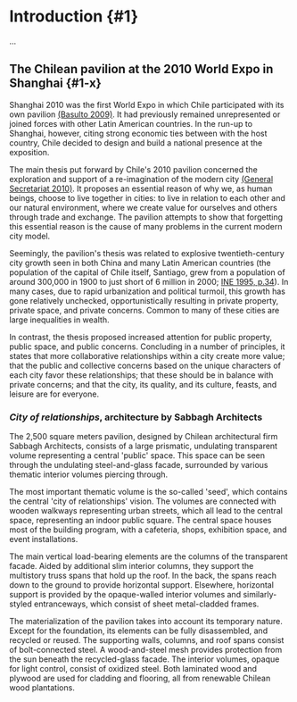 # Introduction {#1}

...


## The Chilean pavilion at the 2010 World Expo in Shanghai {#1-x}

Shanghai 2010 was the first World Expo in which Chile participated with its own pavilion [(Basulto 2009)](#basulto2009). It had previously remained unrepresented or joined forces with other Latin American countries. In the run-up to Shanghai, however, citing strong economic ties between with the host country, Chile decided to design and build a national presence at the exposition.

The main thesis put forward by Chile's 2010 pavilion concerned the exploration and support of a re-imagination of the modern city [(General Secretariat 2010)](#secretariat2010). It proposes an essential reason of why we, as human beings, choose to live together in cities: to live in relation to each other and our natural environment, where we create value for ourselves and others through trade and exchange. The pavilion attempts to show that forgetting this essential reason is the cause of many problems in the current modern city model.

Seemingly, the pavilion's thesis was related to explosive twentieth-century city growth seen in both China and many Latin American countries (the population of the capital of Chile itself, Santiago, grew from a population of around 300,000 in 1900 to just short of 6 million in 2000; [INE 1995, p.34](#ine1995)). In many cases, due to rapid urbanization and political turmoil, this growth has gone relatively unchecked, opportunistically resulting in private property, private space, and private concerns. Common to many of these cities are large inequalities in wealth.

In contrast, the thesis proposed increased attention for public property, public space, and public concerns. Concluding in a number of principles, it states that more collaborative relationships within a city create more value; that the public and collective concerns based on the unique characters of each city favor these relationships; that these should be in balance with private concerns; and that the city, its quality, and its culture, feasts, and leisure are for everyone.


### _City of relationships_, architecture by Sabbagh Architects

The 2,500 square meters pavilion, designed by Chilean architectural firm Sabbagh Architects, consists of a large prismatic, undulating transparent volume representing a central 'public' space. This space can be seen through the undulating steel-and-glass facade, surrounded by various thematic interior volumes piercing through.

The most important thematic volume is the so-called 'seed', which contains the central 'city of relationships' vision. The volumes are connected with wooden walkways representing urban streets, which all lead to the central space, representing an indoor public square. The central space houses most of the building program, with a cafeteria, shops, exhibition space, and event installations.

The main vertical load-bearing elements are the columns of the transparent facade. Aided by additional slim interior columns, they support the multistory truss spans that hold up the roof. In the back, the spans reach down to the ground to provide horizontal support. Elsewhere, horizontal support is provided by the opaque-walled interior volumes and similarly-styled entranceways, which consist of sheet metal-cladded frames.

The materialization of the pavilion takes into account its temporary nature. Except for the foundation, its elements can be fully disassembled, and recycled or reused. The supporting walls, columns, and roof spans consist of bolt-connected steel. A wood-and-steel mesh provides protection from the sun beneath the recycled-glass facade. The interior volumes, opaque for light control, consist of oxidized steel. Both laminated wood and plywood are used for cladding and flooring, all from renewable Chilean wood plantations.